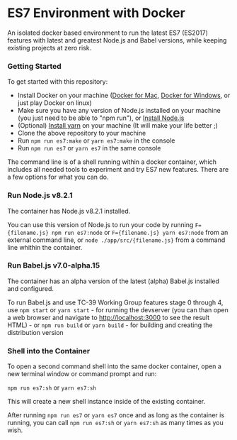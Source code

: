 # ES7 Environment with Docker

An isolated docker based environment to run the latest ES7 (ES2017) features with latest and greatest Node.js and Babel versions, while keeping existing projects at zero risk.

### Getting Started

To get started with this repository:

- Install Docker on your machine ([Docker for Mac](https://docs.docker.com/docker-for-mac/), [Docker for Windows](https://docs.docker.com/docker-for-windows/), or just play Docker on linux)
- Make sure you have any version of Node.js installed on your machine (you just need to be able to "npm run"), or [Install Node.js](https://nodejs.org/en/download/package-manager/)
- (Optional) [Install yarn](https://yarnpkg.com/lang/en/docs/install/) on your machine (It will make your life better ;)
- Clone the above repository to your machine
- Run `npm run es7:make` or `yarn es7:make` in the console
- Run `npm run es7` or `yarn es7` in the same console

The command line is of a shell running within a docker container, which includes all needed tools to experiment and try ES7 new features. There are a few options for what you can do.

### Run Node.js v8.2.1

The container has Node.js v8.2.1 installed.

You can use this version of Node.js to run your code by running `F={filename.js} npm run es7:node` or `F={filename.js} yarn es7:node` from an external command line, or `node ./app/src/{filename.js}` from a command line whithin the container.

### Run Babel.js v7.0-alpha.15

The container has an alpha version of the latest (alpha) Babel.js installed and configured.

To run Babel.js and use TC-39 Working Group features stage 0 through 4, use `npm start` or `yarn start` - for running the devserver (you can than open a web browser and navigate to [http://localhost:3000](http://localhost:3000) to see the result HTML) - or `npm run build` or `yarn build` - for building and creating the distribution version

### Shell into the Container

To open a second command shell into the same docker container, open a new terminal window or command prompt and run:

`npm run es7:sh` or `yarn es7:sh`

This will create a new shell instance inside of the existing container.

After running `npm run es7` or `yarn es7` once and as long as the container is running, you can call `npm run es7:sh` or `yarn es7:sh` as many times as you wish.
